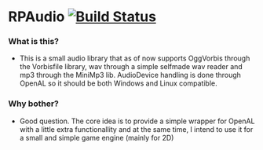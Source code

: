 # RPAudio [![Build Status](https://travis-ci.com/AnzoDK/RPAudio.svg?branch=dev)](https://travis-ci.com/AnzoDK/RPAudio)
### What is this?
- This is a small audio library that as of now supports OggVorbis through the Vorbisfile library, wav through a simple selfmade wav reader and mp3 through the MiniMp3 lib. AudioDevice handling is done through OpenAL so it should be both Windows and Linux compatible.

### Why bother?
- Good question. The core idea is to provide a simple wrapper for OpenAL with a little extra functionallity and at the same time, I intend to use it for a small and simple game engine (mainly for 2D)

